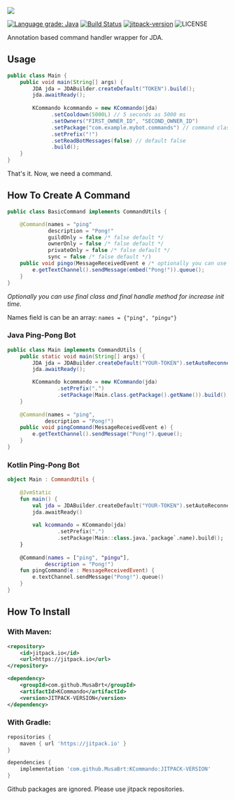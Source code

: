 ![](http://image-write-app.herokuapp.com/?x=880&y=33&size=130&text=koply&url=https%3A%2F%2Fimage-write-app.herokuapp.com%2F%3Fx%3D45%26y%3D25%26size%3D150%26text%3DKCommando%26url%3Dhttps%3A%2F%2Fwww.afcapital.ru%2Fa%2Fpgs%2Fimages%2Fcontent-grid-bg.png)

[![Language grade: Java](https://img.shields.io/lgtm/grade/java/g/MusaBrt/KCommando.svg?logo=lgtm&logoWidth=18)](https://lgtm.com/projects/g/MusaBrt/KCommando/context:java)
[![Build Status](https://travis-ci.com/musabrt/kcommando.svg?branch=master)](https://travis-ci.com/musabrt/kcommando)
[![jitpack-version](https://jitpack.io/v/MusaBrt/KCommando.svg)](https://jitpack.io/#MusaBrt/KCommando)
![LICENSE](https://img.shields.io/github/license/MusaBrt/KCommando?style=flat)

Annotation based command handler wrapper for JDA.

## Usage
```java
public class Main {
    public void main(String[] args) {
        JDA jda = JDABuilder.createDefault("TOKEN").build();
        jda.awaitReady();
        
        KCommando kcommando = new KCommando(jda)
              .setCooldown(5000L) // 5 seconds as 5000 ms
              .setOwners("FIRST_OWNER_ID", "SECOND_OWNER_ID")
              .setPackage("com.example.mybot.commands") // command classes package path
              .setPrefix("!")
              .setReadBotMessages(false) // default false
              .build();
    }
}
```

That's it. Now, we need a command.

## How To Create A Command
```java
public class BasicCommand implements CommandUtils {

    @Command(names = "ping"
             description = "Pong!"
             guildOnly = false /* false default */
             ownerOnly = false /* false default */
             privateOnly = false /* false default */
             sync = false /* false default */)
    public void pingo(MessageReceivedEvent e /* optionally you can use the Params parameter*/) {
        e.getTextChannel().sendMessage(embed("Pong!")).queue();
    }
}
```
_Optionally you can use final class and final handle method for increase init time._

Names field is can be an array: `names = {"ping", "pingu"}`

### Java Ping-Pong Bot
```java
public class Main implements CommandUtils {
    public static void main(String[] args) {
        JDA jda = JDABuilder.createDefault("YOUR-TOKEN").setAutoReconnect(true).build();
        jda.awaitReady();

        KCommando kcommando = new KCommando(jda)
                .setPrefix(".")
                .setPackage(Main.class.getPackage().getName()).build();
    }
    
    @Command(names = "ping",
            description = "Pong!")
    public void pingCommand(MessageReceivedEvent e) {
        e.getTextChannel().sendMessage("Pong!").queue();
    }    
}
```

### Kotlin Ping-Pong Bot
```kotlin
object Main : CommandUtils {
    
    @JvmStatic
    fun main() {
        val jda = JDABuilder.createDefault("YOUR-TOKEN").setAutoReconnect(true).build()
        jda.awaitReady()
        
        val kcommando = KCommando(jda)
                .setPrefix(".")
                .setPackage(Main::class.java.`package`.name).build();
    }
    
    @Command(names = ["ping", "pingu"], 
            description = "Pong!")
    fun pingCommand(e : MessageReceivedEvent) {
        e.textChannel.sendMessage("Pong!").queue()
    }
}
```

## How To Install
### With Maven:
```xml
<repository>
    <id>jitpack.io</id>
    <url>https://jitpack.io</url>
</repository>

<dependency>
    <groupId>com.github.MusaBrt</groupId>
    <artifactId>KCommando</artifactId>
    <version>JITPACK-VERSION</version>
</dependency>
```
### With Gradle:
```gradle
repositories {
    maven { url 'https://jitpack.io' }
}

dependencies {
    implementation 'com.github.MusaBrt:KCommando:JITPACK-VERSION'
}
```

Github packages are ignored. Please use jitpack repositories.
